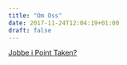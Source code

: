 ```yaml
---
title: "Om Oss"
date: 2017-11-24T12:04:19+01:00
draft: false
---
```


<div class="row splash w-om-oss" style="margin-bottom:2rem">
    <div class="col-12 splash-wrapper">
        <div class="splash-slogan">
        </div>
        <div class="splash-btn">
            <a href="../contact">Jobbe i Point Taken?</a>
        </div>    
    </div>
</div>

